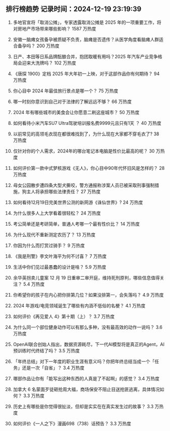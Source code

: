 
## 排行榜趋势 记录时间：2024-12-19 23:19:39
  
  1. 多地官宣将「取消公摊」，专家透露取消公摊是 2025 年的一项重要工作，将对房地产市场带来哪些影响？ 1587 万热度
    
  2. 安徽一脑瘫女孩备孕被质疑不负责，脑瘫是否遗传？从医学角度看脑瘫人群适合备孕吗？ 200 万热度
    
  3. 日产、本田等日系品牌酝酿合并，抱团取暖有用吗？2025 年汽车产业竞争格局会迎来大洗牌吗？ 102 万热度
    
  4. 《唐探 1900》定档 2025 年大年初一上映，对于这部作品你有何期待？ 94 万热度
    
  5. 你心目中 2024 年最佳旅行景点是哪一个？ 75 万热度
    
  6. 哪一时刻你意识到自己对于法律的了解远远不够？ 66 万热度
    
  7. 2024 年有哪些城市的美食会让你愿意二刷这座城市？ 50 万热度
    
  8. 如何看待小米汽车SU7 Ultra驾驶培训报名费9999元且只有1天 ？ 40 万热度
    
  9. 以前常见的高领毛衣现在都很难找到了，为什么现在大家都不穿毛衣了? 38 万热度
    
  10. 仅针对你的个人需求，2024年的哪台笔记本电脑是性价比最高的呢？ 30 万热度
    
  11. 如何评价第一款中式梦核游戏《无人》，你心目中90年代怀旧风是怎样的？ 28 万热度
    
  12. 母女公园散步遭四条大型犬撕咬，警方通报称涉案人员已被采取刑事强制措施，狗主人将承担哪些法律责任？ 27 万热度
    
  13. 如何看待12月19日完美世界公测的新网游《诛仙世界》? 24 万热度
    
  14. 为什么很多人上大学看着很轻松？ 24 万热度
    
  15. 考公简单还是考研简单，普通人考哪一个最有性价比？ 14 万热度
    
  16. 为什么现代不重新测定农历了？ 13 万热度
    
  17. 你因为什么而打赏过骑手？ 9 万热度
    
  18. 《我是刑警》李文叶海平为何不讨喜？ 7 万热度
    
  19. 生活中你们见过最愚蠢的设计是啥？ 5.9 万热度
    
  20. 余华英拐卖儿童案 12 月 19 日重审二审开庭，维持死刑原判，哪些信息值得关注？ 5.4 万热度
    
  21. 你希望你的孩子在内心把你排第几位？如果没排第一，会失落吗？ 4.9 万热度
    
  22. 2024 年游戏/电竞领域诞生了哪些有内涵不低俗的名梗？ 4.1 万热度
    
  23. 如何评价《再见爱人 4》第十期（上）？ 3.7 万热度
    
  24. 为什么同一个部位健身动作可以有那么多种，没有最高效的动作一说吗？ 3.6 万热度
    
  25. OpenAI联合创始人指出，数据资源耗尽，下一代AI模型将是真正的Agent，AI预训练时代终结了吗？ 3.5 万热度
    
  26. 「年终总结」对下一年度的职业生涯有意义吗？你把年终总结当成一个「任务」还是一次「自省」？ 3.4 万热度
    
  27. 哪部作品让你有「能写出这种东西的人真是了不起啊」的感觉？ 3.4 万热度
    
  28. 加拿大 6 名蒙面歹徒砸抢周大福，商场保安不阻止目送抢匪逃离，具体情况如何？ 3.3 万热度
    
  29. 历史上有哪些是你觉得很扯淡，但却是实实在在真实发生过的故事？ 3.3 万热度
    
  30. 如何评价《一人之下》漫画698（738）话预告？ 3.3 万热度
    